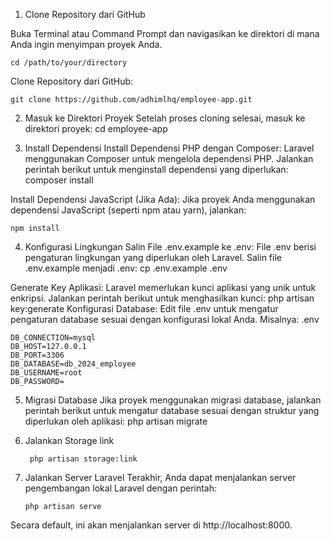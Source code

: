 1. Clone Repository dari GitHub

Buka Terminal atau Command Prompt dan navigasikan ke direktori di mana Anda ingin menyimpan proyek Anda.

    cd /path/to/your/directory

Clone Repository dari GitHub:

    git clone https://github.com/adhimlhq/employee-app.git

2. Masuk ke Direktori Proyek
Setelah proses cloning selesai, masuk ke direktori proyek:
    cd employee-app

3. Install Dependensi
Install Dependensi PHP dengan Composer: Laravel menggunakan Composer untuk mengelola dependensi PHP. Jalankan perintah berikut untuk menginstall dependensi yang diperlukan:
   composer install

Install Dependensi JavaScript (Jika Ada): Jika proyek Anda menggunakan dependensi JavaScript (seperti npm atau yarn), jalankan:

    npm install

4. Konfigurasi Lingkungan
Salin File .env.example ke .env: File .env berisi pengaturan lingkungan yang diperlukan oleh Laravel. Salin file .env.example menjadi .env:
    cp .env.example .env

Generate Key Aplikasi: Laravel memerlukan kunci aplikasi yang unik untuk enkripsi. Jalankan perintah berikut untuk menghasilkan kunci:
    php artisan key:generate
Konfigurasi Database: Edit file .env untuk mengatur pengaturan database sesuai dengan konfigurasi lokal Anda. Misalnya:
.env

    DB_CONNECTION=mysql
    DB_HOST=127.0.0.1
    DB_PORT=3306
    DB_DATABASE=db_2024_employee
    DB_USERNAME=root
    DB_PASSWORD=

5. Migrasi Database
Jika proyek menggunakan migrasi database, jalankan perintah berikut untuk mengatur database sesuai dengan struktur yang diperlukan oleh aplikasi:
    php artisan migrate

6. Jalankan Storage link

        php artisan storage:link

7. Jalankan Server Laravel
Terakhir, Anda dapat menjalankan server pengembangan lokal Laravel dengan perintah:

       php artisan serve
   
Secara default, ini akan menjalankan server di http://localhost:8000.

